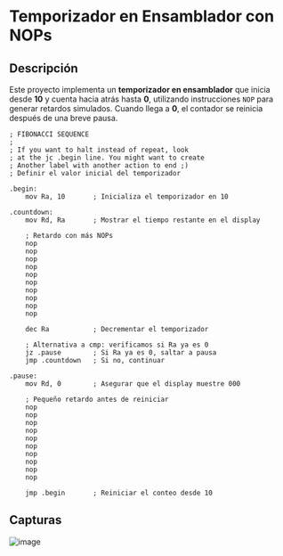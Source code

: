 # Temporizador en Ensamblador con NOPs

## Descripción  

Este proyecto implementa un **temporizador en ensamblador** que inicia desde **10** y cuenta hacia atrás hasta **0**, utilizando instrucciones `NOP` para generar retardos simulados. Cuando llega a **0**, el contador se reinicia después de una breve pausa.

```assembly
; FIBONACCI SEQUENCE
;
; If you want to halt instead of repeat, look
; at the jc .begin line. You might want to create
; Another label with another action to end ;)
; Definir el valor inicial del temporizador

.begin:
    mov Ra, 10       ; Inicializa el temporizador en 10

.countdown:
    mov Rd, Ra       ; Mostrar el tiempo restante en el display

    ; Retardo con más NOPs
    nop  
    nop  
    nop  
    nop  
    nop  
    nop  
    nop  
    nop  
    nop  
    nop  

    dec Ra           ; Decrementar el temporizador

    ; Alternativa a cmp: verificamos si Ra ya es 0
    jz .pause        ; Si Ra ya es 0, saltar a pausa
    jmp .countdown   ; Si no, continuar

.pause:
    mov Rd, 0        ; Asegurar que el display muestre 000

    ; Pequeño retardo antes de reiniciar
    nop  
    nop  
    nop  
    nop  
    nop  
    nop  
    nop  
    nop  
    nop  
    nop  

    jmp .begin       ; Reiniciar el conteo desde 10
```
## Capturas
![image](https://github.com/user-attachments/assets/f707cc3f-0dc9-4997-85ba-d179082b4520)


